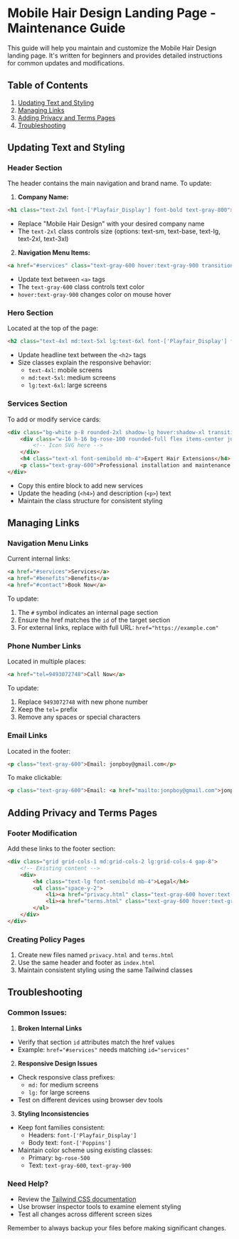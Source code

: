 # Mobile Hair Design Landing Page - Maintenance Guide

This guide will help you maintain and customize the Mobile Hair Design landing page. It's written for beginners and provides detailed instructions for common updates and modifications.

## Table of Contents
1. [Updating Text and Styling](#updating-text-and-styling)
2. [Managing Links](#managing-links)
3. [Adding Privacy and Terms Pages](#adding-privacy-and-terms-pages)
4. [Troubleshooting](#troubleshooting)

## Updating Text and Styling

### Header Section
The header contains the main navigation and brand name. To update:

1. **Company Name:**
```html
<h1 class="text-2xl font-['Playfair_Display'] font-bold text-gray-800">Mobile Hair Design</h1>
```
- Replace "Mobile Hair Design" with your desired company name
- The `text-2xl` class controls size (options: text-sm, text-base, text-lg, text-2xl, text-3xl)

2. **Navigation Menu Items:**
```html
<a href="#services" class="text-gray-600 hover:text-gray-900 transition-colors duration-300">Services</a>
```
- Update text between `<a>` tags
- The `text-gray-600` class controls text color
- `hover:text-gray-900` changes color on mouse hover

### Hero Section
Located at the top of the page:
```html
<h2 class="text-4xl md:text-5xl lg:text-6xl font-['Playfair_Display'] font-bold text-gray-900 mb-6">Professional Hair Styling at Your Doorstep</h2>
```
- Update headline text between the `<h2>` tags
- Size classes explain the responsive behavior:
  - `text-4xl`: mobile screens
  - `md:text-5xl`: medium screens
  - `lg:text-6xl`: large screens

### Services Section
To add or modify service cards:
```html
<div class="bg-white p-8 rounded-2xl shadow-lg hover:shadow-xl transition-all duration-300 transform hover:-translate-y-1">
    <div class="w-16 h-16 bg-rose-100 rounded-full flex items-center justify-center mb-6">
        <!-- Icon SVG here -->
    </div>
    <h4 class="text-xl font-semibold mb-4">Expert Hair Extensions</h4>
    <p class="text-gray-600">Professional installation and maintenance of premium hair extensions.</p>
</div>
```
- Copy this entire block to add new services
- Update the heading (`<h4>`) and description (`<p>`) text
- Maintain the class structure for consistent styling

## Managing Links

### Navigation Menu Links
Current internal links:
```html
<a href="#services">Services</a>
<a href="#benefits">Benefits</a>
<a href="#contact">Book Now</a>
```
To update:
1. The `#` symbol indicates an internal page section
2. Ensure the href matches the `id` of the target section
3. For external links, replace with full URL: `href="https://example.com"`

### Phone Number Links
Located in multiple places:
```html
<a href="tel=9493072748">Call Now</a>
```
To update:
1. Replace `9493072748` with new phone number
2. Keep the `tel=` prefix
3. Remove any spaces or special characters

### Email Links
Located in the footer:
```html
<p class="text-gray-600">Email: jonpboy@gmail.com</p>
```
To make clickable:
```html
<p class="text-gray-600">Email: <a href="mailto:jonpboy@gmail.com">jonpboy@gmail.com</a></p>
```

## Adding Privacy and Terms Pages

### Footer Modification
Add these links to the footer section:
```html
<div class="grid grid-cols-1 md:grid-cols-2 lg:grid-cols-4 gap-8">
    <!-- Existing content -->
    <div>
        <h4 class="text-lg font-semibold mb-4">Legal</h4>
        <ul class="space-y-2">
            <li><a href="privacy.html" class="text-gray-600 hover:text-gray-900 transition-colors duration-300">Privacy Policy</a></li>
            <li><a href="terms.html" class="text-gray-600 hover:text-gray-900 transition-colors duration-300">Terms of Service</a></li>
        </ul>
    </div>
</div>
```

### Creating Policy Pages
1. Create new files named `privacy.html` and `terms.html`
2. Use the same header and footer as `index.html`
3. Maintain consistent styling using the same Tailwind classes

## Troubleshooting

### Common Issues:

1. **Broken Internal Links**
- Verify that section `id` attributes match the href values
- Example: `href="#services"` needs matching `id="services"`

2. **Responsive Design Issues**
- Check responsive class prefixes:
  - `md:` for medium screens
  - `lg:` for large screens
- Test on different devices using browser dev tools

3. **Styling Inconsistencies**
- Keep font families consistent:
  - Headers: `font-['Playfair_Display']`
  - Body text: `font-['Poppins']`
- Maintain color scheme using existing classes:
  - Primary: `bg-rose-500`
  - Text: `text-gray-600`, `text-gray-900`

### Need Help?
- Review the [Tailwind CSS documentation](https://tailwindcss.com/docs)
- Use browser inspector tools to examine element styling
- Test all changes across different screen sizes

Remember to always backup your files before making significant changes.